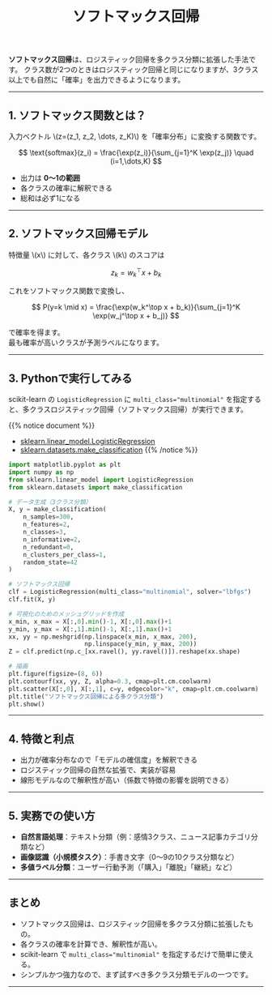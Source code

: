 ﻿---
title: "ソフトマックス回帰"
pre: "2.2.2 "
weight: 2
title_suffix: "（多クラス分類をPythonで実行）"
---



<div class="pagetop-box">
  <p><b>ソフトマックス回帰</b>は、ロジスティック回帰を多クラス分類に拡張した手法です。  
  クラス数が2つのときはロジスティック回帰と同じになりますが、3クラス以上でも自然に「確率」を出力できるようになります。</p>
</div>

---

## 1. ソフトマックス関数とは？

入力ベクトル \\(z=(z_1, z_2, \dots, z_K)\\) を「確率分布」に変換する関数です。

$$
\text{softmax}(z_i) = \frac{\exp(z_i)}{\sum_{j=1}^K \exp(z_j)} \quad (i=1,\dots,K)
$$

- 出力は **0〜1の範囲**  
- 各クラスの確率に解釈できる  
- 総和は必ず1になる

---

## 2. ソフトマックス回帰モデル

特徴量 \\(x\\) に対して、各クラス \\(k\\) のスコアは

$$
z_k = w_k^\top x + b_k
$$

これをソフトマックス関数で変換し、

$$
P(y=k \mid x) = \frac{\exp(w_k^\top x + b_k)}{\sum_{j=1}^K \exp(w_j^\top x + b_j)}
$$

で確率を得ます。  
最も確率が高いクラスが予測ラベルになります。

---

## 3. Pythonで実行してみる

scikit-learn の `LogisticRegression` に `multi_class="multinomial"` を指定すると、多クラスロジスティック回帰（ソフトマックス回帰）が実行できます。

{{% notice document %}}
- [sklearn.linear_model.LogisticRegression](https://scikit-learn.org/stable/modules/generated/sklearn.linear_model.LogisticRegression.html)  
- [sklearn.datasets.make_classification](https://scikit-learn.org/stable/modules/generated/sklearn.datasets.make_classification.html)
{{% /notice %}}

```python
import matplotlib.pyplot as plt
import numpy as np
from sklearn.linear_model import LogisticRegression
from sklearn.datasets import make_classification

# データ生成（3クラス分類）
X, y = make_classification(
    n_samples=300,
    n_features=2,
    n_classes=3,
    n_informative=2,
    n_redundant=0,
    n_clusters_per_class=1,
    random_state=42
)

# ソフトマックス回帰
clf = LogisticRegression(multi_class="multinomial", solver="lbfgs")
clf.fit(X, y)

# 可視化のためのメッシュグリッドを作成
x_min, x_max = X[:,0].min()-1, X[:,0].max()+1
y_min, y_max = X[:,1].min()-1, X[:,1].max()+1
xx, yy = np.meshgrid(np.linspace(x_min, x_max, 200),
                     np.linspace(y_min, y_max, 200))
Z = clf.predict(np.c_[xx.ravel(), yy.ravel()]).reshape(xx.shape)

# 描画
plt.figure(figsize=(8, 6))
plt.contourf(xx, yy, Z, alpha=0.3, cmap=plt.cm.coolwarm)
plt.scatter(X[:,0], X[:,1], c=y, edgecolor="k", cmap=plt.cm.coolwarm)
plt.title("ソフトマックス回帰による多クラス分類")
plt.show()
```

---

## 4. 特徴と利点

- 出力が確率分布なので「モデルの確信度」を解釈できる  
- ロジスティック回帰の自然な拡張で、実装が容易  
- 線形モデルなので解釈性が高い（係数で特徴の影響を説明できる）

---

## 5. 実務での使い方

- **自然言語処理**：テキスト分類（例：感情3クラス、ニュース記事カテゴリ分類など）  
- **画像認識（小規模タスク）**：手書き文字（0〜9の10クラス分類など）  
- **多値ラベル分類**：ユーザー行動予測（「購入」「離脱」「継続」など）

---

## まとめ

- ソフトマックス回帰は、ロジスティック回帰を多クラス分類に拡張したもの。  
- 各クラスの確率を計算でき、解釈性が高い。  
- scikit-learn で `multi_class="multinomial"` を指定するだけで簡単に使える。  
- シンプルかつ強力なので、まず試すべき多クラス分類モデルの一つです。

---
